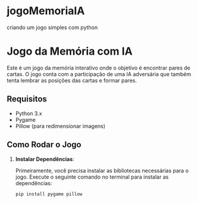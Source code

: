 # jogoMemoriaIA
criando um jogo simples com python
# Jogo da Memória com IA

Este é um jogo da memória interativo onde o objetivo é encontrar pares de cartas. O jogo conta com a participação de uma IA adversária que também tenta lembrar as posições das cartas e formar pares.

## Requisitos

- Python 3.x
- Pygame
- Pillow (para redimensionar imagens)

## Como Rodar o Jogo

1. **Instalar Dependências**:

   Primeiramente, você precisa instalar as bibliotecas necessárias para o jogo. Execute o seguinte comando no terminal para instalar as dependências:

   ```bash
   pip install pygame pillow
